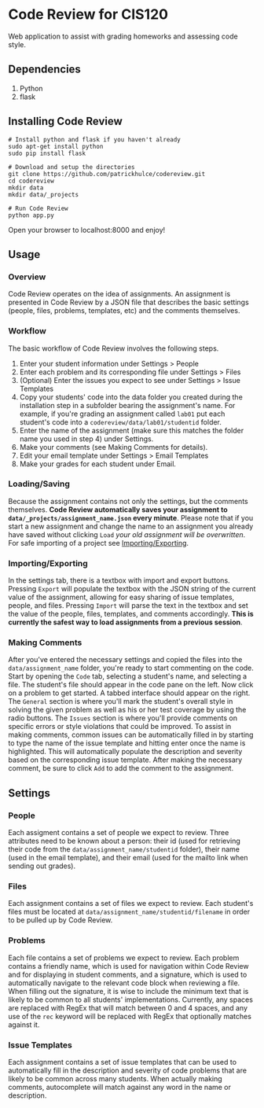 Code Review for CIS120
======================

Web application to assist with grading homeworks and assessing code style.

Dependencies
------------

1.  Python
2.  flask

Installing Code Review
-------------------

    # Install python and flask if you haven't already
    sudo apt-get install python
    sudo pip install flask
    
    # Download and setup the directories
    git clone https://github.com/patrickhulce/codereview.git
    cd codereview
    mkdir data
    mkdir data/_projects
    
    # Run Code Review
    python app.py

Open your browser to localhost:8000 and enjoy!

Usage
-----

### Overview

Code Review operates on the idea of assignments. An assignment is presented in Code Review by a JSON file that describes the basic settings (people, files, problems, templates, etc) and the comments themselves. 

### Workflow

The basic workflow of Code Review involves the following steps.

1.  Enter your student information under Settings > People
2.  Enter each problem and its corresponding file under Settings > Files
3.  (Optional) Enter the issues you expect to see under Settings > Issue Templates
4.  Copy your students' code into the data folder you created during the installation step in a subfolder bearing the assignment's name. For example, if you're grading an assignment called `lab01` put each student's code into a `codereview/data/lab01/studentid` folder.
5.  Enter the name of the assignment (make sure this matches the folder name you used in step 4) under Settings.
6.  Make your comments (see Making Comments for details).
7.  Edit your email template under Settings > Email Templates
8.  Make your grades for each student under Email.

### Loading/Saving

Because the assignment contains not only the settings, but the comments themselves. __Code Review automatically saves your assignment to `data/_projects/assignment_name.json` every minute__. Please note that if you start a new assignment and change the name to an assignment you already have saved without clicking `Load` _your old assignment will be overwritten_. For safe importing of a project see [Importing/Exporting](#importingsaving).

### Importing/Exporting

In the settings tab, there is a textbox with import and export buttons. Pressing `Export` will populate the textbox with the JSON string of the current value of the assignment, allowing for easy sharing of issue templates, people, and files. Pressing `Import` will parse the text in the textbox and set the value of the people, files, templates, and comments accordingly. __This is currently the safest way to load assignments from a previous session__.

### Making Comments

After you've entered the necessary settings and copied the files into the `data/assignment_name` folder, you're ready to start commenting on the code. Start by opening the `Code` tab, selecting a student's name, and selecting a file. The student's file should appear in the code pane on the left. Now click on a problem to get started. A tabbed interface should appear on the right. The `General` section is where you'll mark the student's overall style in solving the given problem as well as his or her test coverage by using the radio buttons. The `Issues` section is where you'll provide comments on specific errors or style violations that could be improved. To assist in making comments, common issues can be automatically filled in by starting to type the name of the issue template and hitting enter once the name is highlighted. This will automatically populate the description and severity based on the corresponding issue template. After making the necessary comment, be sure to click `Add` to add the comment to the assignment.

Settings
--------

### People

Each assigment contains a set of people we expect to review. Three attributes need to be known about a person: their id (used for retrieving their code from the `data/assignment_name/studentid` folder), their name (used in the email template), and their email (used for the mailto link when sending out grades).

### Files

Each assignment contains a set of files we expect to review. Each student's files must be located at `data/assignment_name/studentid/filename` in order to be pulled up by Code Review.

### Problems

Each file contains a set of problems we expect to review. Each problem contains a friendly name, which is used for navigation within Code Review and for displaying in student comments, and a signature, which is used to automatically navigate to the relevant code block when reviewing a file. When filling out the signature, it is wise to include the minimum text that is likely to be common to all students' implementations. Currently, any spaces are replaced with RegEx that will match between 0 and 4 spaces, and any use of the `rec` keyword will be replaced with RegEx that optionally matches against it.

### Issue Templates

Each assignment contains a set of issue templates that can be used to automatically fill in the description and severity of code problems that are likely to be common across many students. When actually making comments, autocomplete will match against any word in the name or description.

